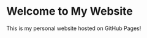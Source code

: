 <!DOCTYPE html>
<html>
<head>
    <title>My Personal Website</title>
</head>
<body>
    <h1>Welcome to My Website</h1>
    <p>This is my personal website hosted on GitHub Pages!</p>
</body>
</html>
